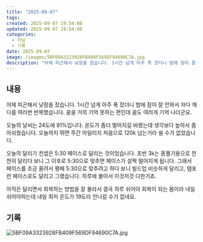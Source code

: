 ```yaml
---
title: "2025-09-07"
tags:
created: 2025-09-07 19:54:08
updated: 2025-09-07 19:54:08
categories:
  - 러닝
  - 기록
date: 2025-09-07
image: /images/5BF09A3323928FB409F569DF94690C7A.jpg
description: "어제 피곤해서 낮잠을 잤습니다. 1시간 넘게 아주 푹 잤더니 밤에 잠이 잘 안와서 자다 깨다를 여러번 반복했습니다. 꿈을 거의 기억 못하는 편인데 꿈도 여러개 기억 나더군요. 오늘의 날씨는 24도에 91%입니다. 온도가 좀더 떨어지길 바랬는데 생각보다 높아서 좀 아쉬웠습니다. 오늘까지 "
---
```


## 내용

어제 피곤해서 낮잠을 잤습니다. 1시간 넘게 아주 푹 잤더니 밤에 잠이 잘 안와서 자다 깨다를 여러번 반복했습니다. 꿈을 거의 기억 못하는 편인데 꿈도 여러개 기억 나더군요.

오늘의 날씨는 24도에 91%입니다. 온도가 좀더 떨어지길 바랬는데 생각보다 높아서 좀 아쉬웠습니다. 오늘까지 뛰면 주간 마일리지 처음으로 120k 넘는거라 쉴 수가 없었습니다.

오늘의 달리기 컨셉은 5:30 페이스로 달리는 것이었습니다. 초반 3k는 몸풀기용으로 천천히 달리다 보니 그 이후로 5:30으로 맞추면 페이스가 살짝 떨어지게 됩니다. 그래서 페이스를 조금 올려서 평페 5:30으로 맞추려고 하다 보니 빌드업 비슷하게 달리고, 템포런 페이스로도 달리고 그랬습니다. 하루에 몰아서 이것저것 다한거죠.

아직은 달리면서 회복하는 방법을 잘 몰라서 결국 하루 쉬어야 회복이 되는 몸이라 내일 쉬어야하는데 내일 최저 온도가 19도라 안나갈 수가 없네요.

## 기록

 
 ![5BF09A3323928FB409F569DF94690C7A.jpg](/images/5BF09A3323928FB409F569DF94690C7A.jpg)
